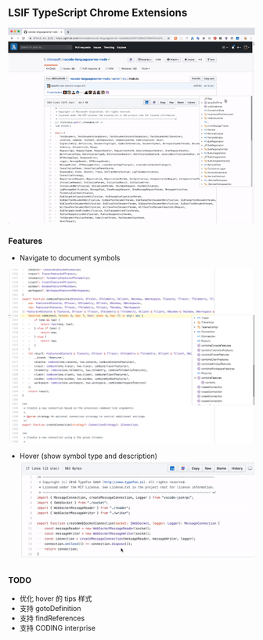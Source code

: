 ## LSIF TypeScript Chrome Extensions
![](snapshot/all.gif)
### Features

- Navigate to document symbols

![](snapshot/navigate-to-symbol.png)

- Hover (show symbol type and description)
![](snapshot/hover.gif)

### TODO

- 优化 hover 的 tips 样式
- 支持 gotoDefinition
- 支持 findReferences
- 支持 CODING interprise
